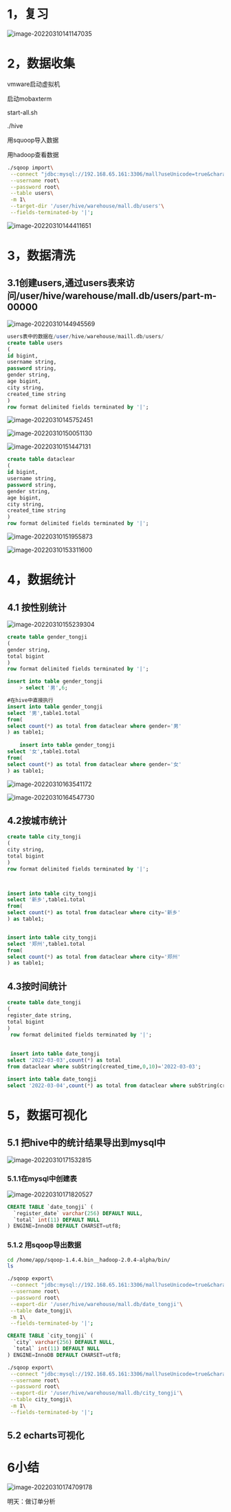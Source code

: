 # 1，复习

![image-20220310141147035](day02.assets/image-20220310141147035.png)

# 2，数据收集

vmware启动虚拟机

启动mobaxterm

start-all.sh

./hive

用squoop导入数据

用hadoop查看数据

```sh
./sqoop import\
 --connect "jdbc:mysql://192.168.65.161:3306/mall?useUnicode=true&characterEncoding=utf-8"\
 --username root\
 --password root\
 --table users\
 -m 1\
 --target-dir '/user/hive/warehouse/mall.db/users'\
 --fields-terminated-by '|';

```

![image-20220310144411651](day02.assets/image-20220310144411651.png)

# 3，数据清洗

## 3.1创建users,通过users表来访问/user/hive/warehouse/mall.db/users/part-m-00000

![image-20220310144945569](day02.assets/image-20220310144945569.png)

```sql
users表中的数据在/user/hive/warehouse/maill.db/users/
create table users 
(
id bigint,
username string,
password string,
gender string,
age bigint,
city string,
created_time string
)
row format delimited fields terminated by '|';

```

![image-20220310145752451](day02.assets/image-20220310145752451.png)

![image-20220310150051130](day02.assets/image-20220310150051130.png)



![image-20220310151447131](day02.assets/image-20220310151447131.png)

```sql
create table dataclear 
(
id bigint,
username string,
password string,
gender string,
age bigint,
city string,
created_time string
) 
row format delimited fields terminated by '|';

```



![image-20220310151955873](day02.assets/image-20220310151955873.png)

![image-20220310153311600](day02.assets/image-20220310153311600.png)

# 4，数据统计

## 4.1 按性别统计

![image-20220310155239304](day02.assets/image-20220310155239304.png)

```sql
create table gender_tongji 
(
gender string,
total bigint
) 
row format delimited fields terminated by '|';

insert into table gender_tongji
    > select '男',6;

#在hive中直接执行
insert into table gender_tongji
select '男',table1.total 
from(
select count(*) as total from dataclear where gender='男'
) as table1;
    
    insert into table gender_tongji
select '女',table1.total 
from(
select count(*) as total from dataclear where gender='女'
) as table1;


```

![image-20220310163541172](day02.assets/image-20220310163541172.png)

![image-20220310164547730](day02.assets/image-20220310164547730.png)

## 4.2按城市统计

```sql
create table city_tongji 
(
city string,
total bigint
) 
row format delimited fields terminated by '|';



insert into table city_tongji
select '新乡',table1.total 
from(
select count(*) as total from dataclear where city='新乡'
) as table1;


insert into table city_tongji
select '郑州',table1.total 
from(
select count(*) as total from dataclear where city='郑州'
) as table1;

```



## 4.3按时间统计

```sql
create table date_tongji 
(
register_date string,
total bigint
)
 row format delimited fields terminated by '|';
 
 
 insert into table date_tongji
select '2022-03-03',count(*) as total 
from dataclear where subString(created_time,0,10)='2022-03-03';

insert into table date_tongji
select '2022-03-04',count(*) as total from dataclear where subString(created_time,0,10)='2022-03-04';

```



# 5，数据可视化

## 5.1 把hive中的统计结果导出到mysql中

![image-20220310171532815](day02.assets/image-20220310171532815.png)

### 5.1.1在mysql中创建表

![image-20220310171820527](day02.assets/image-20220310171820527.png)

```sql
CREATE TABLE `date_tongji` (
  `register_date` varchar(256) DEFAULT NULL,
  `total` int(11) DEFAULT NULL
) ENGINE=InnoDB DEFAULT CHARSET=utf8;

```



### 5.1.2 用sqoop导出数据

```sh
cd /home/app/sqoop-1.4.4.bin__hadoop-2.0.4-alpha/bin/
ls

./sqoop export\
 --connect "jdbc:mysql://192.168.65.161:3306/mall?useUnicode=true&characterEncoding=utf-8"\
 --username root\
 --password root\
 --export-dir '/user/hive/warehouse/mall.db/date_tongji'\
 --table date_tongji\
 -m 1\
 --fields-terminated-by '|';

```



```sql
CREATE TABLE `city_tongji` (
  `city` varchar(256) DEFAULT NULL,
  `total` int(11) DEFAULT NULL
) ENGINE=InnoDB DEFAULT CHARSET=utf8;

```



```sh
./sqoop export\
 --connect "jdbc:mysql://192.168.65.161:3306/mall?useUnicode=true&characterEncoding=utf-8"\
 --username root\
 --password root\
 --export-dir '/user/hive/warehouse/mall.db/city_tongji'\
 --table city_tongji\
 -m 1\
 --fields-terminated-by '|';

```



## 5.2 echarts可视化

# 6小结



![image-20220310174709178](day02.assets/image-20220310174709178.png)

明天：做订单分析